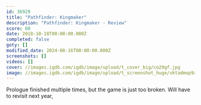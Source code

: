 ```yaml
---
id: 36929
title: "Pathfinder: Kingmaker"
description: "Pathfinder: Kingmaker - Review"
score: 60
date: 2018-10-18T00:00:00.000Z
completed: false
goty: []
modified_date: 2024-08-16T00:00:00.000Z
screenshots: []
videos: []
cover: //images.igdb.com/igdb/image/upload/t_cover_big/co29gf.jpg
image: //images.igdb.com/igdb/image/upload/t_screenshot_huge/vktadmop9amynhoqf8xb.jpg
---
```

Prologue finished multiple times, but the game is just too broken. Will have to revisit next year,